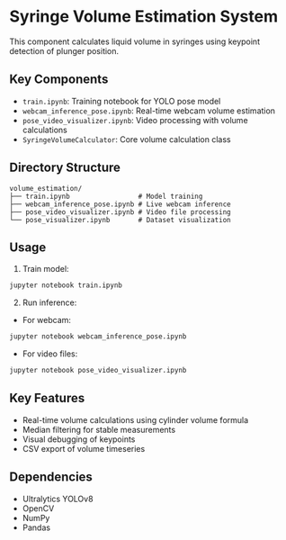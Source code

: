 # Syringe Volume Estimation System

This component calculates liquid volume in syringes using keypoint detection of plunger position.

## Key Components

- `train.ipynb`: Training notebook for YOLO pose model
- `webcam_inference_pose.ipynb`: Real-time webcam volume estimation
- `pose_video_visualizer.ipynb`: Video processing with volume calculations
- `SyringeVolumeCalculator`: Core volume calculation class

## Directory Structure
```
volume_estimation/
├── train.ipynb                 # Model training
├── webcam_inference_pose.ipynb # Live webcam inference
├── pose_video_visualizer.ipynb # Video file processing
└── pose_visualizer.ipynb       # Dataset visualization
```

## Usage

1. Train model:
```bash
jupyter notebook train.ipynb
```
2. Run inference:
- For webcam:
```bash
jupyter notebook webcam_inference_pose.ipynb
```
- For video files:
```bash
jupyter notebook pose_video_visualizer.ipynb
```

## Key Features
- Real-time volume calculations using cylinder volume formula
- Median filtering for stable measurements
- Visual debugging of keypoints
- CSV export of volume timeseries

## Dependencies
- Ultralytics YOLOv8
- OpenCV
- NumPy
- Pandas
